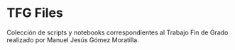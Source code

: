 # TFG Files
Colección de scripts y notebooks correspondientes al Trabajo Fin de Grado realizado por Manuel Jesús Gómez Moratilla.
